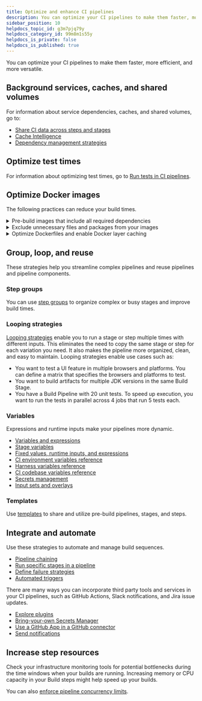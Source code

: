 ```yaml
---
title: Optimize and enhance CI pipelines
description: You can optimize your CI pipelines to make them faster, more efficient, and more versatile.
sidebar_position: 10
helpdocs_topic_id: g3m7pjq79y
helpdocs_category_id: 99m8m1s55y
helpdocs_is_private: false
helpdocs_is_published: true
---
```


You can optimize your CI pipelines to make them faster, more efficient, and more versatile.

## Background services, caches, and shared volumes

For information about service dependencies, caches, and shared volumes, go to:

* [Share CI data across steps and stages](../caching-ci-data/share-ci-data-across-steps-and-stages.md)
* [Cache Intelligence](../caching-ci-data/cache-intelligence.md)
* [Dependency management strategies](../manage-dependencies/dependency-mgmt-strategies.md)

## Optimize test times

For information about optimizing test times, go to [Run tests in CI pipelines](../set-up-test-intelligence/run-tests-in-ci.md).

## Optimize Docker images

The following practices can reduce your build times.

<details>
<summary>Pre-build images that include all required dependencies</summary>

If most of the build time is spent downloading dependencies, you should pre-build an image with all required dependencies in a separate pipeline. Then, set up a periodic pipeline that builds the image with all the latest dependencies and pushes it to your Docker registry. Use this image in all of your build pipelines.

Pre-building images with all required dependencies is more efficient than downloading them to a baseline image as part of the Build setup. This is especially true if you update your images often to ensure that they include all the latest updates.

</details>

<details>
<summary>Exclude unnecessary files and packages from your images</summary>

In addition to reducing build times, excluding unnecessary files and packages makes the resulting images smaller, simpler, and more portable. You can use [dockerignore](https://docs.docker.com/engine/reference/builder/#dockerignore-file) files to exclude unnecessary files and folders from your images.

</details>

<details>
<summary>Optimize Dockerfiles and enable Docker layer caching</summary>

* Sort multi-line arguments in your Dockerfile alphabetically. This makes it easier to update and avoid duplicate packages.
* Review [Docker's best practices for writing Dockerfiles](https://docs.docker.com/develop/develop-images/dockerfile_best-practices/).
* [Enable Docker layer caching.](/docs/continuous-integration/use-ci/caching-ci-data/share-ci-data-across-steps-and-stages#docker-layer-caching)

</details>

## Group, loop, and reuse

These strategies help you streamline complex pipelines and reuse pipelines and pipeline components.

### Step groups

You can use [step groups](./group-ci-steps-using-step-groups.md) to organize complex or busy stages and improve build times.

### Looping strategies

[Looping strategies](/docs/platform/Pipelines/looping-strategies-matrix-repeat-and-parallelism) enable you to run a stage or step multiple times with different inputs. This eliminates the need to copy the same stage or step for each variation you need. It also makes the pipeline more organized, clean, and easy to maintain. Looping strategies enable use cases such as:

* You want to test a UI feature in multiple browsers and platforms. You can define a matrix that specifies the browsers and platforms to test.
* You want to build artifacts for multiple JDK versions in the same Build Stage.
* You have a Build Pipeline with 20 unit tests. To speed up execution, you want to run the tests in parallel across 4 jobs that run 5 tests each.

### Variables

Expressions and runtime inputs make your pipelines more dynamic.

* [Variables and expressions](/docs/category/variables-and-expressions/)
* [Stage variables](/docs/platform/Pipelines/add-a-stage#stage-variables)
* [Fixed values, runtime inputs, and expressions](/docs/platform/variables-and-expressions/runtime-inputs)
* [CI environment variables reference](./ci-env-var.md)
* [Harness variables reference](/docs/platform/variables-and-expressions/harness-variables/)
* [CI codebase variables reference](../codebase-configuration/built-in-cie-codebase-variables-reference.md)
* [Secrets management](/docs/platform/secrets/secrets-management/harness-secret-manager-overview)
* [Input sets and overlays](/docs/platform/pipelines/input-sets/)

### Templates

Use [templates](/docs/category/templates/) to share and utilize pre-build pipelines, stages, and steps.

## Integrate and automate

Use these strategies to automate and manage build sequences.

<!-- * Queue Intelligence (./queue-intelligence.md) -->
* [Pipeline chaining](/docs/platform/pipelines/pipeline-chaining/)
* [Run specific stages in a pipeline](/docs/platform/pipelines/run-specific-stage-in-pipeline/)
* [Define failure strategies](/docs/platform/pipelines/define-a-failure-strategy-on-stages-and-steps/)
* [Automated triggers](/docs/category/triggers/)

There are many ways you can incorporate third party tools and services in your CI pipelines, such as GitHub Actions, Slack notifications, and Jira issue updates.

* [Explore plugins](../use-drone-plugins/explore-ci-plugins.md)
* [Bring-your-own Secrets Manager](/docs/platform/secrets/secrets-management/add-secrets-manager)
* [Use a GitHub App in a GitHub connector](/docs/platform/connectors/code-repositories/git-hub-app-support)
* [Send notifications](/docs/category/notifications)

## Increase step resources

Check your infrastructure monitoring tools for potential bottlenecks during the time windows when your builds are running. Increasing memory or CPU capacity in your Build steps might help speed up your builds.

You can also [enforce pipeline concurrency limits](docs/platform/pipelines/w_pipeline-steps-reference/pipeline-settings.md).
